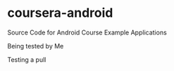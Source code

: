 coursera-android
================

Source Code for Android Course Example Applications

Being tested by Me

Testing a pull
